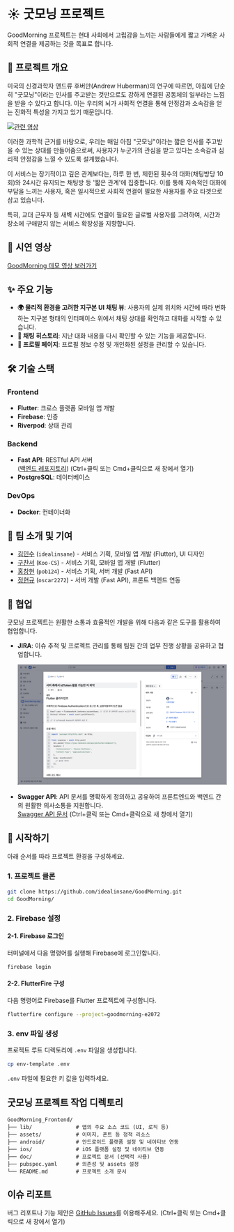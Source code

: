 # ☀️ 굿모닝 프로젝트
GoodMorning 프로젝트는 현대 사회에서 고립감을 느끼는 사람들에게 짧고 가벼운 사회적 연결을 제공하는 것을 목표로 합니다.

## 📖 프로젝트 개요

미국의 신경과학자 앤드류 후버만(Andrew Huberman)의 연구에 따르면, 아침에 단순히 "굿모닝"이라는 인사를 주고받는 것만으로도 강하게 연결된 공동체의 일부라는 느낌을 받을 수 있다고 합니다. 이는 우리의 뇌가 사회적 연결을 통해 안정감과 소속감을 얻는 진화적 특성을 가지고 있기 때문입니다.

[![관련 영상](https://img.youtube.com/vi/glWp9mnVDEk/0.jpg)](https://www.youtube.com/shorts/glWp9mnVDEk)

이러한 과학적 근거를 바탕으로, 우리는 매일 아침 "굿모닝"이라는 짧은 인사를 주고받을 수 있는 상대를 만들어줌으로써, 사용자가 누군가의 관심을 받고 있다는 소속감과 심리적 안정감을 느낄 수 있도록 설계했습니다.

이 서비스는 장기적이고 깊은 관계보다는, 하루 한 번, 제한된 횟수의 대화(채팅방당 10회)와 24시간 유지되는 채팅방 등 '짧은 관계'에 집중합니다.
이를 통해 지속적인 대화에 부담을 느끼는 사용자, 혹은 일시적으로 사회적 연결이 필요한 사용자를 주요 타겟으로 삼고 있습니다.

특히, 교대 근무자 등 새벽 시간에도 연결이 필요한 글로벌 사용자를 고려하여, 시간과 장소에 구애받지 않는 서비스 확장성을 지향합니다.

## 🎥 시연 영상

[GoodMorning 데모 영상 보러가기](https://youtube.com/shorts/BFB20TLINnk?feature=share)

## ✨ 주요 기능

* **🌍 물리적 환경을 고려한 지구본 UI 채팅 뷰**: 사용자의 실제 위치와 시간에 따라 변화하는 지구본 형태의 인터페이스 위에서 채팅 상대를 확인하고 대화를 시작할 수 있습니다.
* **💬 채팅 히스토리**: 지난 대화 내용을 다시 확인할 수 있는 기능을 제공합니다.
* **👤 프로필 페이지**: 프로필 정보 수정 및 개인화된 설정을 관리할 수 있습니다.

## 🛠 기술 스택

### Frontend
* **Flutter**: 크로스 플랫폼 모바일 앱 개발
* **Firebase**: 인증
* **Riverpod**: 상태 관리

### Backend
* **Fast API**: RESTful API 서버  
([백엔드 레포지토리](https://github.com/pob124/GoodMorning_BackEnd)) (Ctrl+클릭 또는 Cmd+클릭으로 새 창에서 열기)
* **PostgreSQL**: 데이터베이스

### DevOps
* **Docker**: 컨테이너화

## 👥 팀 소개 및 기여

* [김민수](https://github.com/idealinsane) (`idealinsane`) - 서비스 기획, 모바일 앱 개발 (Flutter), UI 디자인
* [구찬서](https://github.com/Koo-CS) (`Koo-CS`) - 서비스 기획, 모바일 앱 개발 (Flutter)
* [홍창현](https://github.com/pob124) (`pob124`) - 서비스 기획, 서버 개발 (Fast API)
* [정현규](https://github.com/oscar2272) (`oscar2272`) - 서버 개발 (Fast API), 프론트 백엔드 연동

## 🤝 협업

굿모닝 프로젝트는 원활한 소통과 효율적인 개발을 위해 다음과 같은 도구를 활용하여 협업합니다.

*   **JIRA**: 이슈 추적 및 프로젝트 관리를 통해 팀원 간의 업무 진행 상황을 공유하고 협업합니다.

    ![JIRA 협업](docs/images/jira-collaboration.png)

*   **Swagger API**: API 문서를 명확하게 정의하고 공유하여 프론트엔드와 백엔드 간의 원활한 의사소통을 지원합니다.  
[Swagger API 문서](https://app.swaggerhub.com/apis-docs/MINSUKIM/goodmorning-api/25.05.02) (Ctrl+클릭 또는 Cmd+클릭으로 새 창에서 열기)

## 🚀 시작하기

아래 순서를 따라 프로젝트 환경을 구성하세요.

### 1️. 프로젝트 클론

```bash
git clone https://github.com/idealinsane/GoodMorning.git
cd GoodMorning/
```

### 2️. Firebase 설정

#### 2-1. Firebase 로그인

터미널에서 다음 명령어를 실행해 Firebase에 로그인합니다.

```bash
firebase login
```

#### 2-2. FlutterFire 구성

다음 명령어로 Firebase를 Flutter 프로젝트에 구성합니다.

```bash
flutterfire configure --project=goodmorning-e2072
```


### 3️. env 파일 생성

프로젝트 루트 디렉토리에 `.env` 파일을 생성합니다.

```bash
cp env-template .env
```

`.env` 파일에 필요한 키 값을 입력하세요.


## 굿모닝 프로젝트 작업 디렉토리

````
GoodMorning_Frontend/
├── lib/              # 앱의 주요 소스 코드 (UI, 로직 등)
├── assets/           # 이미지, 폰트 등 정적 리소스
├── android/          # 안드로이드 플랫폼 설정 및 네이티브 연동
├── ios/              # iOS 플랫폼 설정 및 네이티브 연동
├── doc/              # 프로젝트 문서 (선택적 사용)
├── pubspec.yaml      # 의존성 및 assets 설정
└── README.md         # 프로젝트 소개 문서
````


##  이슈 리포트

버그 리포트나 기능 제안은 [GitHub Issues](https://github.com/idealinsane/GoodMorning/issues)를 이용해주세요. (Ctrl+클릭 또는 Cmd+클릭으로 새 창에서 열기)